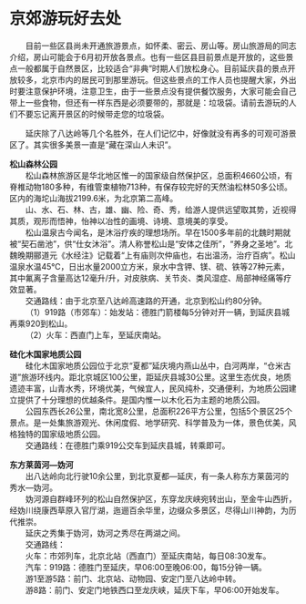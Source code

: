 # 京郊游玩好去处  

&emsp;&emsp;目前一些区县尚未开通旅游景点，如怀柔、密云、房山等。房山旅游局的同志介绍，房山可能会于6月初开放各景点。也有一些区县目前景点是开放的，这些景点一般都属于自然景区，比较适合“非典”时期人们放松身心。目前延庆县的景点开放较多，北京市内的居民可到那里游玩。但这些景点的工作人员也提醒大家，外出时要注意保护环境，注意卫生，由于一些景点没有提供餐饮服务，大家可能会自己带上一些食物，但还有一样东西是必须要带的，那就是：垃圾袋。请前去游玩的人们不要忘记离开景区的时候带走您的垃圾袋。  

&emsp;&emsp;延庆除了八达岭等几个名胜外，在人们记忆中，好像就没有再多的可观可游景区了。其实很多美景一直是“藏在深山人未识”。  

**松山森林公园**  
&emsp;&emsp;松山森林旅游区是华北地区惟一的国家级自然保护区，总面积4660公顷，有脊椎动物180多种，有维管束植物713种，有保存较完好的天然油松林50多公顷。区内的海坨山海拔2199.6米，为北京第二高峰。  
&emsp;&emsp;山、水、石、林、古，雄、幽、险、奇、秀，给游人提供远望取其势，近视得其质，观形而悟神，怡神以冶性的画境、诗境、意境美的享受。  
&emsp;&emsp;松山温泉古今闻名，是沐浴疗疾的理想场所。早在1500多年前的北魏时期就被“契石凿池”，供“仕女沐浴”。清人称誉松山是“安体之佳所”，“养身之圣地”。北魏晚期郦道元《水经注》记载着“上有庙则次仲庙也，右出温汤，治疗百病”。松山温泉水温45℃，日出水量2000立方米，泉水中含钾、镁、硫、铁等27种元素，其中氟离子含量高达12毫升/升，对皮肤病、关节炎、类风湿症、局部神经痛等疗效显著。  
&emsp;&emsp;交通路线：由于北京至八达岭高速路的开通，北京到松山约80分钟。  
&emsp;&emsp;（1）919路（市郊车）：始发站：德胜门箭楼每5分钟对开一辆，到延庆县城再乘920到松山。  
&emsp;&emsp;（2）火车：西直门上车，至延庆南站。  

**硅化木国家地质公园**  
&emsp;&emsp;硅化木国家地质公园位于北京“夏都”延庆境内燕山丛中，白河两岸，“仓米古道”旅游环线内。距北京城区100公里，距延庆县城30公里。这里生态优良，地质遗迹丰富，山青水秀，环境优美，气候宜人，民风纯朴，交通便利，为地质公园建立提供了十分理想的优越条件。是国内惟一以木化石为主题的地质公园。  
&emsp;&emsp;公园东西长26公里，南北宽8公里，总面积226平方公里，包括5个景区25个景点。是一处集旅游观光、休闲度假、地学研究、科学普及为一体，景色优美，风格独特的国家级地质公园。  
&emsp;&emsp;交通路线：在德胜门乘919公交车到延庆县城，转乘即可。  

**东方莱茵河—妫河**  
&emsp;&emsp;出八达岭向北行驶10余公里，到北京夏都—延庆，有一条人称东方莱茵河的秀水—妫河。  
&emsp;&emsp;妫河源自群峰环列的松山自然保护区，东穿龙庆峡宛转出山，至金牛山西折，经妫川绕康西草原入官厅湖，迤逦百余华里，边缀众多景区，尽得山川神韵，为历代推崇。  
&emsp;&emsp;延庆之秀集于妫河，妫河之秀尽在两湖之间。  
&emsp;&emsp;交通路线：  
&emsp;&emsp;火车：市郊列车，北京北站（西直门）至延庆南站，每日08:30发车。  
&emsp;&emsp;汽车：919路：德胜门至延庆，早06:00至晚06:00，每15分钟一辆。  
&emsp;&emsp;游1至游5路：前门、北京站、动物园、安定门至八达岭中转。  
&emsp;&emsp;游8路：前门、安定门地铁西口至龙庆峡，延庆下车，早06:00开始发车。  
<!-- Last processed: 2025-07-22 03:44:25 -->
